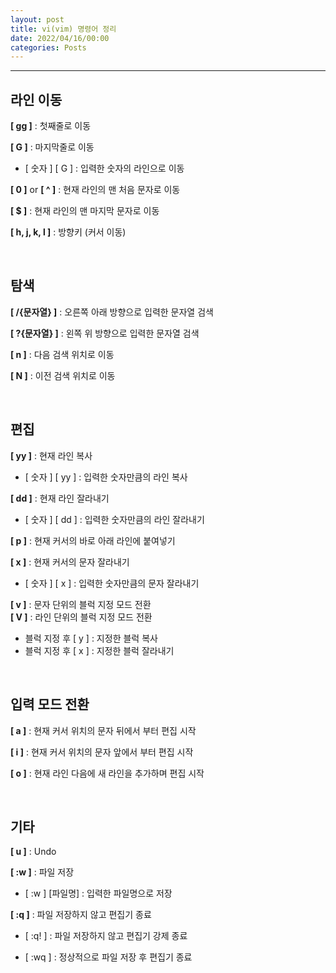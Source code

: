 ```yaml
---
layout: post
title: vi(vim) 명령어 정리
date: 2022/04/16/00:00
categories: Posts
---
```

  
- - -

## 라인 이동

**[ gg ]** : 첫째줄로 이동  

**[ G ]** : 마지막줄로 이동

- [ 숫자 ] [ G ] : 입력한 숫자의 라인으로 이동

**[ 0 ]** or **[ ^ ]** : 현재 라인의 맨 처음 문자로 이동

**[ $ ]** : 현재 라인의 맨 마지막 문자로 이동

**[ h, j, k, l ]** : 방향키 (커서 이동)

&nbsp;

## 탐색

**[ /{문자열} ]** : 오른쪽 아래 방향으로 입력한 문자열 검색

**[ ?{문자열} ]** : 왼쪽 위 방향으로 입력한 문자열 검색

**[ n ]** : 다음 검색 위치로 이동

**[ N ]** : 이전 검색 위치로 이동

&nbsp;

## 편집

**[ yy ]** : 현재 라인 복사

- [ 숫자 ] [ yy ] : 입력한 숫자만큼의 라인 복사

**[ dd ]** : 현재 라인 잘라내기

- [ 숫자 ] [ dd ] : 입력한 숫자만큼의 라인 잘라내기

**[ p ]** : 현재 커서의 바로 아래 라인에 붙여넣기

**[ x ]** : 현재 커서의 문자 잘라내기

- [ 숫자 ] [ x ] : 입력한 숫자만큼의 문자 잘라내기

**[ v ]** : 문자 단위의 블럭 지정 모드 전환  
**[ V ]** : 라인 단위의 블럭 지정 모드 전환

- 블럭 지정 후 [ y ] : 지정한 블럭 복사
- 블럭 지정 후 [ x ] : 지정한 블럭 잘라내기

&nbsp;

## 입력 모드 전환

**[ a ]** : 현재 커서 위치의 문자 뒤에서 부터 편집 시작

**[ i ]** : 현재 커서 위치의 문자 앞에서 부터 편집 시작

**[ o ]** : 현재 라인 다음에 새 라인을 추가하며 편집 시작

&nbsp;

## 기타

**[ u ]** : Undo

**[ :w ]** : 파일 저장

- [ :w ] [파일명] : 입력한 파일명으로 저장

**[ :q ]** : 파일 저장하지 않고 편집기 종료

- [ :q! ] : 파일 저장하지 않고 편집기 강제 종료

- [ :wq ] : 정상적으로 파일 저장 후 편집기 종료
